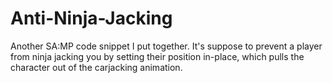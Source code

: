 # Anti-Ninja-Jacking
Another SA:MP code snippet I put together. It's suppose to prevent a player from ninja jacking you by setting their position in-place, which pulls the character out of the carjacking animation.
